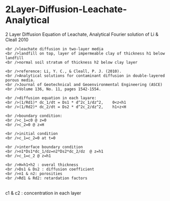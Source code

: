 # 2Layer-Diffusion-Leachate-Analytical
2 Layer Diffusion Equation of Leachate, Analytical Fourier solution of Li & Cleall 2010

    <br />leachate diffusion in two-layer media
    <br />landfill on top, layer of impermeable clay of thickness h1 below landfill
    <br />normal soil stratum of thickness h2 below clay layer
    
    <br />reference: Li, Y. C., & Cleall, P. J. (2010).
    <br />Analytical solutions for contaminant diffusion in double-layered porous media.
    <br />Journal of Geotechnical and Geoenvironmental Engineering (ASCE)
    <br />Volume 136, No. 11, pages 1542-1554.
    
    <br />diffusion equation in each layare:
    <br />(1/Rd1)* dc_1/dt = Ds1 * d^2c_1/dz^2,    0<z<h1
    <br />(1/Rd2)* dc_2/dt = Ds2 * d^2c_2/dz^2,    h1<z<H
    
    <br />boundary condition:
    <br />c_1=c0 @ z=0
    <br />c_2=0 @ z=H
    
    <br />initial condition
    <br />c_1=c_2=0 at t=0
    
    <br />interface boundary condition
    <br />n1*Ds1*dc_1/dz=n2*Ds2*dc_2/dz  @ z=h1
    <br />c_1=c_2 @ z=h1
    
    <br />H=h1+h2 : overal thickness
    <br />Ds1 & Ds2 : diffusion coefficient
    <br />n1 & n2: porosities
    <br />Rd1 & Rd2: retardation factors
<br /> c1 & c2 : concentration in each layer
  
